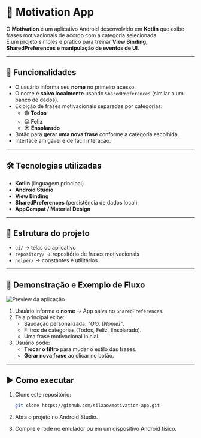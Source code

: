 # 📱 Motivation App

O **Motivation** é um aplicativo Android desenvolvido em **Kotlin** que exibe frases motivacionais de acordo com a categoria selecionada.  
É um projeto simples e prático para treinar **View Binding, SharedPreferences e manipulação de eventos de UI**.

---

## 🚀 Funcionalidades
- O usuário informa seu **nome** no primeiro acesso.  
- O nome é **salvo localmente** usando `SharedPreferences` (similar a um banco de dados).  
- Exibição de frases motivacionais separadas por categorias:  
  - 🟣 **Todos**  
  - 😀 **Feliz**  
  - ☀️ **Ensolarado**  
- Botão para **gerar uma nova frase** conforme a categoria escolhida.  
- Interface amigável e de fácil interação.

---

## 🛠️ Tecnologias utilizadas
- **Kotlin** (linguagem principal)
- **Android Studio**
- **View Binding**
- **SharedPreferences** (persistência de dados local)
- **AppCompat / Material Design**

---

## 📂 Estrutura do projeto
- `ui/` → telas do aplicativo  
- `repository/` → repositório de frases motivacionais  
- `helper/` → constantes e utilitários  

---

## 📸 Demonstração e Exemplo de Fluxo
![Preview da aplicação](https://i.imgur.com/SqMUMCO.png)

1. Usuário informa o **nome** → App salva no `SharedPreferences`.  
2. Tela principal exibe:  
   - Saudação personalizada: *"Olá, [Nome]"*.  
   - Filtros de categorias (Todos, Feliz, Ensolarado).  
   - Uma frase motivacional inicial.  
3. Usuário pode:  
   - **Trocar o filtro** para mudar o estilo das frases.  
   - **Gerar nova frase** ao clicar no botão.  

---

## ▶️ Como executar
1. Clone este repositório:
   ```bash
   git clone https://github.com/silaao/motivation-app.git
   
2. Abra o projeto no Android Studio.

3. Compile e rode no emulador ou em um dispositivo Android físico.

